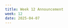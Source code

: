 ```yaml
---
title: Week 12 Announcement
week: 12
date: 2025-04-07
---
```


<!--Homework 4 is due this Wednesday! Project 4 and the optional Project 5 are both released as well.

See [Week 12 Ed announcement](https://edstem.org/us/courses/63937/discussion/5700610){:target="\_blank"}.-->
